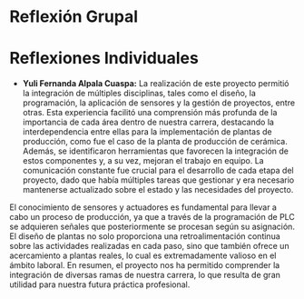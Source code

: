 # **Reflexión Grupal**


# **Reflexiones Individuales**

- **Yuli Fernanda Alpala Cuaspa:** La realización de este proyecto permitió la integración de múltiples disciplinas, tales como el diseño, la programación, la aplicación de sensores y la gestión de proyectos, entre otras. Esta experiencia facilitó una comprensión más profunda de la importancia de cada área dentro de nuestra carrera, destacando la interdependencia entre ellas para la implementación de plantas de producción, como fue el caso de la planta de producción de cerámica. Además, se identificaron herramientas que favorecen la integración de estos componentes y, a su vez, mejoran el trabajo en equipo. La comunicación constante fue crucial para el desarrollo de cada etapa del proyecto, dado que había múltiples tareas que gestionar y era necesario mantenerse actualizado sobre el estado y las necesidades del proyecto.

El conocimiento de sensores y actuadores es fundamental para llevar a cabo un proceso de producción, ya que a través de la programación de PLC se adquieren señales que posteriormente se procesan según su asignación. El diseño de plantas no solo proporciona una retroalimentación continua sobre las actividades realizadas en cada paso, sino que también ofrece un acercamiento a plantas reales, lo cual es extremadamente valioso en el ámbito laboral. En resumen, el proyecto nos ha permitido comprender la integración de diversas ramas de nuestra carrera, lo que resulta de gran utilidad para nuestra futura práctica profesional.

